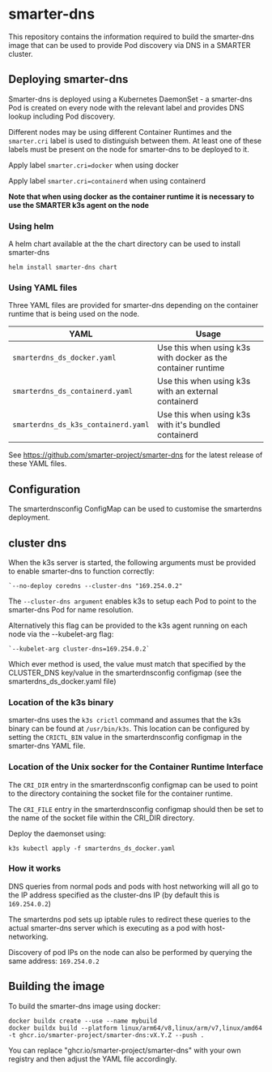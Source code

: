 # smarter-dns

This repository contains the information required to build the smarter-dns image that can be used to provide Pod discovery via DNS in a SMARTER cluster.


## Deploying smarter-dns

Smarter-dns is deployed using a Kubernetes DaemonSet - a smarter-dns Pod is created on every node with the relevant label and provides DNS lookup including Pod discovery.

Different nodes may be using different Container Runtimes and the `smarter.cri` label is used to distinguish between them. At least one of these labels must be present on the node for smarter-dns to be deployed to it.

 Apply label  `smarter.cri=docker` when using docker

 Apply label `smarter.cri=containerd` when using containerd

 **Note that when using docker as the container runtime it is necessary to use the SMARTER k3s agent on the node**

### Using helm

A helm chart available at the the chart directory can be used to install smarter-dns
```
helm install smarter-dns chart
```

### Using YAML files

Three YAML files are provided for smarter-dns depending on the container runtime that is being used on the node.

| YAML | Usage |
|------|--------|
|`smarterdns_ds_docker.yaml` | Use this when using k3s with docker as the container runtime |
|`smarterdns_ds_containerd.yaml` | Use this when using k3s with an external containerd |
|`smarterdns_ds_k3s_containerd.yaml` | Use this when using k3s with it's bundled containerd |


See <https://github.com/smarter-project/smarter-dns> for the latest release of these YAML files.


## Configuration

The smarterdnsconfig ConfigMap can be used to customise the smarterdns deployment.

## cluster dns

When the k3s server is started, the following arguments must be provided to enable smarter-dns to function correctly:

	`--no-deploy coredns --cluster-dns "169.254.0.2"

The `--cluster-dns argument` enables k3s to setup each Pod to point to the smarter-dns Pod for name resolution.

Alternatively this flag can be provided to the k3s agent running on each node via the --kubelet-arg flag: 

	`--kubelet-arg cluster-dns=169.254.0.2`

Which ever method is used, the value must match that specified by the CLUSTER\_DNS key/value in the smarterdnsconfig configmap (see the smarterdns_ds_docker.yaml file)


### Location of the k3s binary

smarter-dns uses the `k3s crictl` command and assumes that the k3s binary can be found at `/usr/bin/k3s`. This location can be configured by setting the `CRICTL_BIN` value in the smarterdnsconfig configmap in the smarter-dns YAML file.

### Location of the Unix socker for the Container Runtime Interface

The `CRI_DIR` entry in the smarterdnsconfig configmap can be used to point to the directory containing the socket file for the container runtime.

The `CRI_FILE` entry in the smarterdnsconfig configmap should then be set to the name of the socket file within the CRI_DIR directory.




Deploy the daemonset using:

`k3s kubectl apply -f smarterdns_ds_docker.yaml`


### How it works


DNS queries from normal pods and pods with host networking will all go to the IP address specified as the cluster-dns IP (by default this is `169.254.0.2`)

The smarterdns pod sets up iptable rules to redirect these queries to the actual smarter-dns server which is executing as a pod with host-networking.

Discovery of pod IPs on the node can also be performed by querying the same address: `169.254.0.2`




## Building the image

To build the smarter-dns image using docker:


    docker buildx create --use --name mybuild
    docker buildx build --platform linux/arm64/v8,linux/arm/v7,linux/amd64 -t ghcr.io/smarter-project/smarter-dns:vX.Y.Z --push .


You can replace "ghcr.io/smarter-project/smarter-dns" with your own registry and then adjust the YAML file accordingly.


